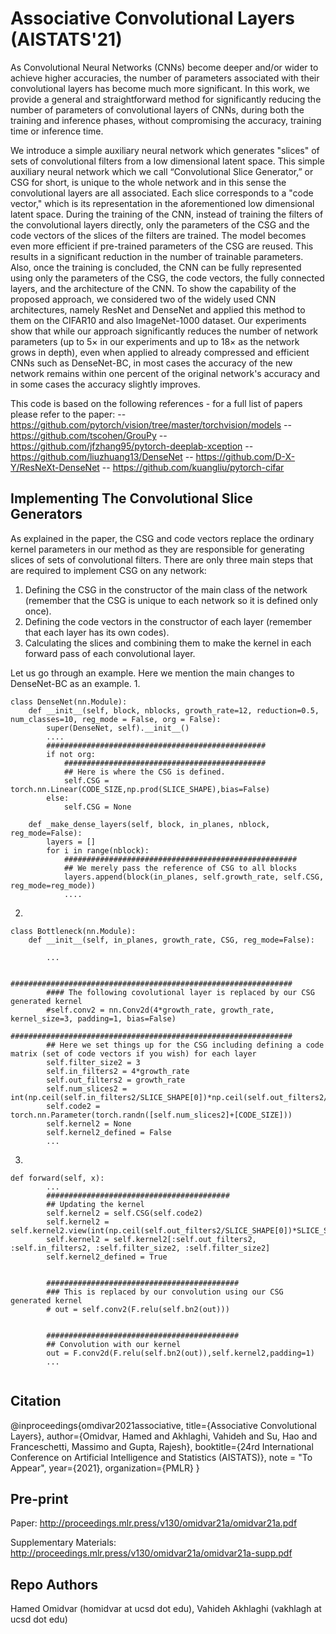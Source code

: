 # Associative Convolutional Layers (AISTATS'21)
As Convolutional Neural Networks (CNNs) become deeper and/or wider to achieve higher accuracies, the number of parameters associated with their convolutional layers has become much more significant. In this work, we provide a general and straightforward method for significantly reducing the number of parameters of convolutional layers of CNNs, during both the training and inference phases, without compromising the accuracy, training time or inference time.

We introduce a simple auxiliary neural network which generates "slices" of sets of convolutional filters from a low dimensional latent space.
This simple auxiliary neural network which we call “Convolutional Slice Generator,” or CSG for short, is unique to the whole network and in this sense the convolutional layers are all associated. Each slice corresponds to a "code vector," which is its representation in the aforementioned low dimensional latent space.
During the training of the CNN, instead of training the filters of the convolutional layers directly, only the parameters of the CSG and the code vectors of the slices of the filters are trained. The model becomes even more efficient if pre-trained parameters of the CSG are reused. This results in a significant reduction in the number of trainable parameters. Also, once the training is concluded, the CNN can be fully represented using only the parameters of the CSG, the code vectors, the fully connected layers, and the architecture of the CNN. To show the capability of the proposed approach, we considered two of the widely used CNN architectures, namely ResNet and DenseNet and applied this method to them on the CIFAR10 and also ImageNet-1000 dataset. Our experiments show that while our approach significantly reduces the number of network parameters (up to $5\times$ in our experiments and up to $18\times$ as the network grows in depth), even when applied to already compressed and efficient CNNs such as DenseNet-BC, in most cases the accuracy of the new network remains within one percent of the original network's accuracy and in some cases the accuracy slightly improves. 

This code is based on the following references - for a full list of papers please refer to the paper: 
-- https://github.com/pytorch/vision/tree/master/torchvision/models
-- https://github.com/tscohen/GrouPy
-- https://github.com/jfzhang95/pytorch-deeplab-xception
-- https://github.com/liuzhuang13/DenseNet 
-- https://github.com/D-X-Y/ResNeXt-DenseNet 
-- https://github.com/kuangliu/pytorch-cifar 




## Implementing The Convolutional Slice Generators
As explained in the paper, the CSG and code vectors replace the ordinary kernel parameters in our method as they are responsible for generating slices of sets of convolutional filters.
There are only three main steps that are required to implement CSG on any network:
1. Defining the CSG in the constructor of the main class of the network (remember that the CSG is unique to each network so it is defined only once).
2. Defining the code vectors in the constructor of each layer (remember that each layer has its own codes).
3. Calculating the slices and combining them to make the kernel in each forward pass of each convolutional layer.


Let us go through an example. Here we mention the main changes to DenseNet-BC as an example. 
1. 
```
class DenseNet(nn.Module):
    def __init__(self, block, nblocks, growth_rate=12, reduction=0.5, num_classes=10, reg_mode = False, org = False):
        super(DenseNet, self).__init__()
        ....
        #################################################
        if not org:
            #############################################
            ## Here is where the CSG is defined.
            self.CSG = torch.nn.Linear(CODE_SIZE,np.prod(SLICE_SHAPE),bias=False)
        else:
            self.CSG = None
        
    def _make_dense_layers(self, block, in_planes, nblock, reg_mode=False):
        layers = []
        for i in range(nblock):
            ####################################################
            ## We merely pass the reference of CSG to all blocks
            layers.append(block(in_planes, self.growth_rate, self.CSG, reg_mode=reg_mode))
            ....
```
        
2. 

```
class Bottleneck(nn.Module):
    def __init__(self, in_planes, growth_rate, CSG, reg_mode=False):
    
        ...
        
        ###############################################################
        #### The following covolutional layer is replaced by our CSG generated kernel
        #self.conv2 = nn.Conv2d(4*growth_rate, growth_rate, kernel_size=3, padding=1, bias=False)
        ###############################################################
        ## Here we set things up for the CSG including defining a code matrix (set of code vectors if you wish) for each layer
        self.filter_size2 = 3
        self.in_filters2 = 4*growth_rate
        self.out_filters2 = growth_rate
        self.num_slices2 = int(np.ceil(self.in_filters2/SLICE_SHAPE[0])*np.ceil(self.out_filters2/SLICE_SHAPE[1]))
        self.code2 = torch.nn.Parameter(torch.randn([self.num_slices2]+[CODE_SIZE]))
        self.kernel2 = None
        self.kernel2_defined = False
        ...
```

3. 
```
def forward(self, x):
        ...
        #########################################
        ## Updating the kernel
        self.kernel2 = self.CSG(self.code2)
        self.kernel2 = self.kernel2.view(int(np.ceil(self.out_filters2/SLICE_SHAPE[0])*SLICE_SHAPE[0]),int(np.ceil(self.in_filters2/SLICE_SHAPE[1])*SLICE_SHAPE[1]),3,3)
        self.kernel2 = self.kernel2[:self.out_filters2, :self.in_filters2, :self.filter_size2, :self.filter_size2]
        self.kernel2_defined = True
        
        
        ###########################################
        ### This is replaced by our convolution using our CSG generated kernel
        # out = self.conv2(F.relu(self.bn2(out)))
        
        
        ###########################################
        ## Convolution with our kernel
        out = F.conv2d(F.relu(self.bn2(out)),self.kernel2,padding=1)
        ...
        
```


## Citation
@inproceedings{omdivar2021associative,
  title={Associative Convolutional Layers},
  author={Omidvar, Hamed and Akhlaghi, Vahideh and Su, Hao and Franceschetti, Massimo and Gupta, Rajesh},
  booktitle={24rd International Conference on Artificial Intelligence and Statistics (AISTATS)},
  note = "To Appear",
  year={2021},
  organization={PMLR}
}


## Pre-print
Paper: http://proceedings.mlr.press/v130/omidvar21a/omidvar21a.pdf 

Supplementary Materials: http://proceedings.mlr.press/v130/omidvar21a/omidvar21a-supp.pdf

## Repo Authors
Hamed Omidvar (homidvar at ucsd dot edu), 
Vahideh Akhlaghi (vakhlagh at ucsd dot edu)
